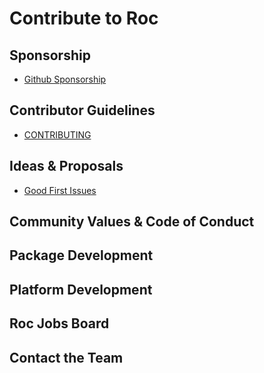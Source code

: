 # Contribute to Roc

<!-- I think the language and community are great, show me how to support Roc -->

## Sponsorship

- [Github Sponsorship](https://github.com/sponsors/roc-lang)

## Contributor Guidelines

- [CONTRIBUTING](https://github.com/roc-lang/roc/blob/main/CONTRIBUTING.md)

## Ideas & Proposals

- [Good First Issues](https://github.com/roc-lang/roc/issues?q=is%3Aopen+is%3Aissue+label%3A%22good+first+issue%22)

## Community Values & Code of Conduct

## Package Development

## Platform Development

## Roc Jobs Board

## Contact the Team
